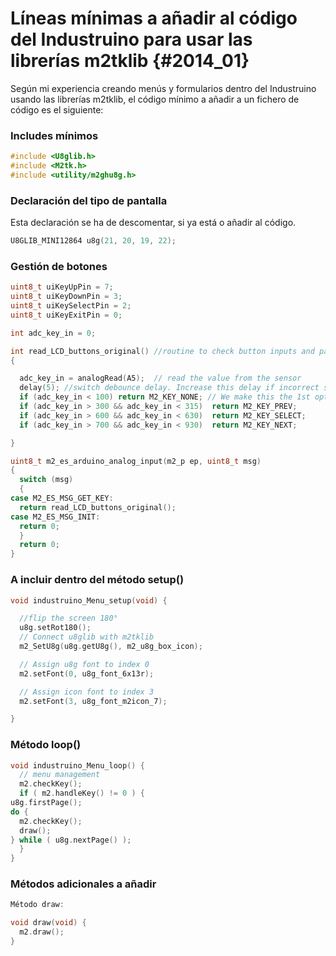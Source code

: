 
# Líneas mínimas a añadir al código del Industruino para usar las librerías m2tklib {#2014_01}

 Según mi experiencia creando menús y formularios dentro del Industruino usando las librerías m2tklib, el código mínimo a añadir a un fichero de código es el siguiente:

### Includes mínimos

``` c++
#include <U8glib.h>
#include <M2tk.h>
#include <utility/m2ghu8g.h>
```


### Declaración del tipo de pantalla

Esta declaración se ha de descomentar, si ya está o añadir al código.

``` c++
U8GLIB_MINI12864 u8g(21, 20, 19, 22);
```

### Gestión de botones

``` c++
uint8_t uiKeyUpPin = 7;
uint8_t uiKeyDownPin = 3;
uint8_t uiKeySelectPin = 2;
uint8_t uiKeyExitPin = 0;

int adc_key_in = 0;

int read_LCD_buttons_original() //routine to check button inputs and pass the correct button event to GUI
{

  adc_key_in = analogRead(A5);  // read the value from the sensor
  delay(5); //switch debounce delay. Increase this delay if incorrect switch selections are returned.
  if (adc_key_in < 100) return M2_KEY_NONE; // We make this the 1st option for speed reasons since it will be the most likely result
  if (adc_key_in > 300 && adc_key_in < 315)  return M2_KEY_PREV;
  if (adc_key_in > 600 && adc_key_in < 630)  return M2_KEY_SELECT;
  if (adc_key_in > 700 && adc_key_in < 930)  return M2_KEY_NEXT;

}

uint8_t m2_es_arduino_analog_input(m2_p ep, uint8_t msg)
{
  switch (msg)
  {
case M2_ES_MSG_GET_KEY:
  return read_LCD_buttons_original();
case M2_ES_MSG_INIT:
  return 0;
  }
  return 0;
}
```

### A incluir dentro del método setup()

``` c++
void industruino_Menu_setup(void) {

  //flip the screen 180°
  u8g.setRot180();
  // Connect u8glib with m2tklib
  m2_SetU8g(u8g.getU8g(), m2_u8g_box_icon);

  // Assign u8g font to index 0
  m2.setFont(0, u8g_font_6x13r);

  // Assign icon font to index 3
  m2.setFont(3, u8g_font_m2icon_7);

}
```

### Método loop()

``` c++
void industruino_Menu_loop() {
  // menu management
  m2.checkKey();
  if ( m2.handleKey() != 0 ) {
u8g.firstPage();
do {
  m2.checkKey();
  draw();
} while ( u8g.nextPage() );
  }
}
```

### Métodos adicionales a añadir

``` c++
Método draw:

void draw(void) {
  m2.draw();
}
```
